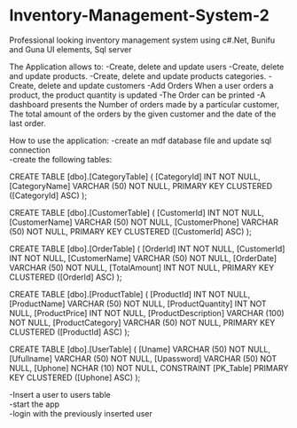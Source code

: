 # Inventory-Management-System-2
Professional looking inventory management system using c#.Net, Bunifu and Guna UI elements, Sql server

The Application allows to:
-Create, delete and update users
-Create, delete and update products.
-Create, delete and update products categories.
-Create, delete and update customers
-Add Orders 
When a user orders a product, the product quantity is updated
-The Order can be printed
-A dashboard presents the Number of orders made by a particular customer, The total amount of the orders by the given customer and the date of the last order.

How to use the application:
-create an mdf database file and update sql connection<br>
-create the following tables:

CREATE TABLE [dbo].[CategoryTable] (
    [CategoryId]   INT          NOT NULL,
    [CategoryName] VARCHAR (50) NOT NULL,
    PRIMARY KEY CLUSTERED ([CategoryId] ASC)
);

CREATE TABLE [dbo].[CustomerTable] (
    [CustomerId]    INT          NOT NULL,
    [CustomerName]  VARCHAR (50) NOT NULL,
    [CustomerPhone] VARCHAR (50) NOT NULL,
    PRIMARY KEY CLUSTERED ([CustomerId] ASC)
);

CREATE TABLE [dbo].[OrderTable] (
    [OrderId]      INT          NOT NULL,
    [CustomerId]   INT          NOT NULL,
    [CustomerName] VARCHAR (50) NOT NULL,
    [OrderDate]    VARCHAR (50) NOT NULL,
    [TotalAmount]  INT          NOT NULL,
    PRIMARY KEY CLUSTERED ([OrderId] ASC)
);

CREATE TABLE [dbo].[ProductTable] (
    [ProductId]          INT           NOT NULL,
    [ProductName]        VARCHAR (50)  NOT NULL,
    [ProductQuantity]    INT           NOT NULL,
    [ProductPrice]       INT           NOT NULL,
    [ProductDescription] VARCHAR (100) NOT NULL,
    [ProductCategory]    VARCHAR (50)  NOT NULL,
    PRIMARY KEY CLUSTERED ([ProductId] ASC)
);

CREATE TABLE [dbo].[UserTable] (
    [Uname]     VARCHAR (50) NOT NULL,
    [Ufullname] VARCHAR (50) NOT NULL,
    [Upassword] VARCHAR (50) NOT NULL,
    [Uphone]    NCHAR (10)   NOT NULL,
    CONSTRAINT [PK_Table] PRIMARY KEY CLUSTERED ([Uphone] ASC)
);

-Insert a user to users table<br>
-start the app<br>
-login with the previously inserted user<br>


